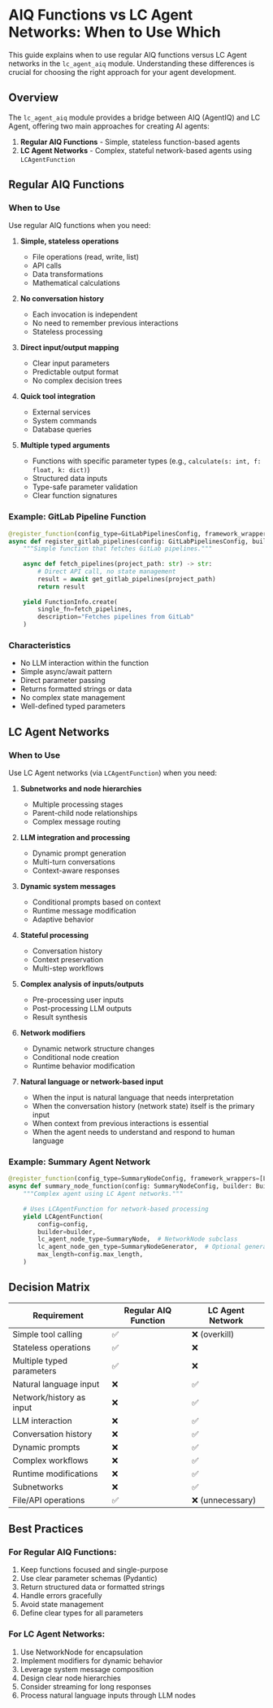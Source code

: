 # AIQ Functions vs LC Agent Networks: When to Use Which

This guide explains when to use regular AIQ functions versus LC Agent networks in the `lc_agent_aiq` module. Understanding these differences is crucial for choosing the right approach for your agent development.

## Overview

The `lc_agent_aiq` module provides a bridge between AIQ (AgentIQ) and LC Agent, offering two main approaches for creating AI agents:

1. **Regular AIQ Functions** - Simple, stateless function-based agents
2. **LC Agent Networks** - Complex, stateful network-based agents using `LCAgentFunction`

## Regular AIQ Functions

### When to Use

Use regular AIQ functions when you need:

1. **Simple, stateless operations**
   - File operations (read, write, list)
   - API calls
   - Data transformations
   - Mathematical calculations

2. **No conversation history**
   - Each invocation is independent
   - No need to remember previous interactions
   - Stateless processing

3. **Direct input/output mapping**
   - Clear input parameters
   - Predictable output format
   - No complex decision trees

4. **Quick tool integration**
   - External services
   - System commands
   - Database queries

5. **Multiple typed arguments**
   - Functions with specific parameter types (e.g., `calculate(s: int, f: float, k: dict)`)
   - Structured data inputs
   - Type-safe parameter validation
   - Clear function signatures

### Example: GitLab Pipeline Function

```python
@register_function(config_type=GitLabPipelinesConfig, framework_wrappers=[LLMFrameworkEnum.LANGCHAIN])
async def register_gitlab_pipelines(config: GitLabPipelinesConfig, builder: Builder):
    """Simple function that fetches GitLab pipelines."""
    
    async def fetch_pipelines(project_path: str) -> str:
        # Direct API call, no state management
        result = await get_gitlab_pipelines(project_path)
        return result
    
    yield FunctionInfo.create(
        single_fn=fetch_pipelines,
        description="Fetches pipelines from GitLab"
    )
```

### Characteristics
- No LLM interaction within the function
- Simple async/await pattern
- Direct parameter passing
- Returns formatted strings or data
- No complex state management
- Well-defined typed parameters

## LC Agent Networks

### When to Use

Use LC Agent networks (via `LCAgentFunction`) when you need:

1. **Subnetworks and node hierarchies**
   - Multiple processing stages
   - Parent-child node relationships
   - Complex message routing

2. **LLM integration and processing**
   - Dynamic prompt generation
   - Multi-turn conversations
   - Context-aware responses

3. **Dynamic system messages**
   - Conditional prompts based on context
   - Runtime message modification
   - Adaptive behavior

4. **Stateful processing**
   - Conversation history
   - Context preservation
   - Multi-step workflows

5. **Complex analysis of inputs/outputs**
   - Pre-processing user inputs
   - Post-processing LLM outputs
   - Result synthesis

6. **Network modifiers**
   - Dynamic network structure changes
   - Conditional node creation
   - Runtime behavior modification

7. **Natural language or network-based input**
   - When the input is natural language that needs interpretation
   - When the conversation history (network state) itself is the primary input
   - When context from previous interactions is essential
   - When the agent needs to understand and respond to human language

### Example: Summary Agent Network

```python
@register_function(config_type=SummaryNodeConfig, framework_wrappers=[LLMFrameworkEnum.LANGCHAIN])
async def summary_node_function(config: SummaryNodeConfig, builder: Builder):
    """Complex agent using LC Agent networks."""
    
    # Uses LCAgentFunction for network-based processing
    yield LCAgentFunction(
        config=config,
        builder=builder,
        lc_agent_node_type=SummaryNode,  # NetworkNode subclass
        lc_agent_node_gen_type=SummaryNodeGenerator,  # Optional generator
        max_length=config.max_length,
    )
```

## Decision Matrix

| Requirement | Regular AIQ Function | LC Agent Network |
|------------|---------------------|------------------|
| Simple tool calling | ✅ | ❌ (overkill) |
| Stateless operations | ✅ | ❌ |
| Multiple typed parameters | ✅ | ❌ |
| Natural language input | ❌ | ✅ |
| Network/history as input | ❌ | ✅ |
| LLM interaction | ❌ | ✅ |
| Conversation history | ❌ | ✅ |
| Dynamic prompts | ❌ | ✅ |
| Complex workflows | ❌ | ✅ |
| Runtime modifications | ❌ | ✅ |
| Subnetworks | ❌ | ✅ |
| File/API operations | ✅ | ❌ (unnecessary) |

## Best Practices

### For Regular AIQ Functions:
1. Keep functions focused and single-purpose
2. Use clear parameter schemas (Pydantic)
3. Return structured data or formatted strings
4. Handle errors gracefully
5. Avoid state management
6. Define clear types for all parameters

### For LC Agent Networks:
1. Use NetworkNode for encapsulation
2. Implement modifiers for dynamic behavior
3. Leverage system message composition
4. Design clear node hierarchies
5. Consider streaming for long responses
6. Process natural language inputs through LLM nodes
